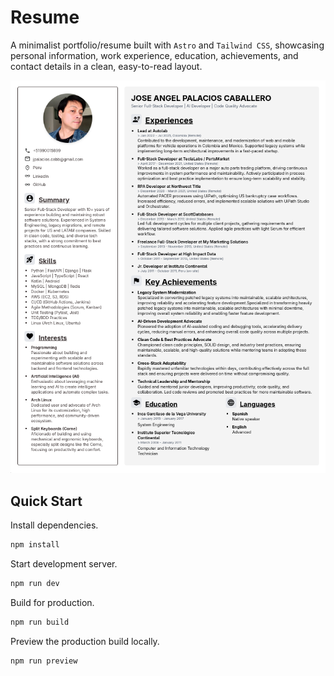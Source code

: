 # Resume

A minimalist portfolio/resume built with `Astro` and `Tailwind CSS`, showcasing personal information, work experience, education, achievements, and contact details in a clean, easy-to-read layout.

![Preview](assets/preview.png)

## Quick Start

Install dependencies.

``` bash
npm install
```

Start development server.

``` bash
npm run dev
```

Build for production.

``` bash
npm run build
```

Preview the production build locally.

``` bash
npm run preview
```

